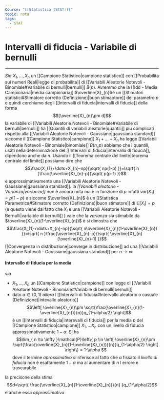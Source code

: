 ```yaml
---
Course: "[[Statistica (STAT)]]"
topic: nota
tags:
  - STAT
---
```

# Intervalli di fiducia - Variabile di bernulli
---

_Sia_  $X_{1},\dots,X_{n}$ un [[Campione Statistico|campione statistico]]  con [[Probabilita sui numeri Reali|legge di probabilita]] di [[Variabili Aleatorie Notevoli - Binomiale#Variabile di bernulli|bernulli]]  $B(p)$. Avremmo che la [[Idd - Media Campionaria|media campionaria]]  $\overline{X}_{n}$è un [[Stimatori statistici#Stimatore corretto (Definizione)|buon stimaotore]] del parametro $p$  e quindi cerchiamo degli [[Intervalli di fiducia|intervalli di fiducia]] della forma $$[\overline{X}_{n}\pm d]$$la variabile di [[Variabili Aleatorie Notevoli - Binomiale#Variabile di bernulli|bernulli]] ha [[Quantili di variabili aleatorie|quantili]] piu complicati rispetto alla [[Variabili Aleatorie Notevoli - Gaussiane|gaussiana standard]] siccome il [[Campione Statistico|campione]] $X_{1}+\dots+X_{n}$ ha legge [[Variabili Aleatorie Notevoli - Binomiale|binomiale]] $B(n,p)$   abbiamo che i quantili, usati nella determinazione del [[Intervalli di fiducia|intervallo di fiducia]], dipendono anche da $n$.
Usando il [[Teorema centrale del limite|teorema centrale del limite]] possiamo dire che $$\frac{X_{1}+\dots+X_{n}-np}{\sqrt{ np(1-p) }}=\sqrt{ n }\frac{\overline{X}_{n}-p}{\sqrt{ p(p-1) }}$$ è approssimativamente una [[Variabili Aleatorie Notevoli - Gaussiane|gaussiana standard]]. la _[[Variabili aleatorie - Varianza|varianza]]_ non è ancora nota ma è in funzione di $p$ infatti $var(X_{1})=p(1-p)$ e siccome $\overline{X}_{n}$ è un [[Statistica Parametrica#Stimatore corretto (Definizione)|buon stimatore]] di $\mathbb{E}[X_{i}]=p$ (e questo viene dal fatto che $X_{i}$ è una [[Variabili Aleatorie Notevoli - Bernulli|variaible di bernulli]] ) vale che la _varianza_ sia stimabile da $\overline{X}_{n}(1-\overline{X}_{n})$ è si dimostra che $$\frac{X_{1}+\dots+X_{n}-np}{\sqrt{ n\overline{X}_{n}(1-\overline{X}_{n}) }}=\sqrt{ n }\frac{\overline{X}_{n}-p}{\sqrt{ \overline{X}_{n}(\overline{X}_{n}-1) }}$$[[Convergenza in distribuzione|converge in distribuzione]] ad una [[Variabili Aleatorie Notevoli - Gaussiane|gaussiana standard]] per $n \to \infty$


#### Intervallo di fiducia per la media 
_sia_
- $X_{1},\dots,X_{n}$ un [[Campione Statistico|campione]] con legge di [[Variabili Aleatorie Notevoli - Binomiale#Variabile di bernulli|bernulli]]
- dato $\alpha \in (0,1)$
_allora_ l [[Intervalli di fiducia#Intervallo aleatorio o casuale (Definizione)|intevallo aleatorio]] $$\left[ \overline{X}_{n}\pm \sqrt{\frac{\overline{X}_{n}(1-\overline{X}_{n})}{n}}q_{1-\alpha/2} \right]$$
è un [[Intervalli di fiducia|interevalli di fiducia]] per la media $p$ del [[Campione Statistico|campione]] $X_{1},\dots X_{n}$ con un livello di fiducia approssimativamente $1-\alpha$. Si ha $$\lim_{ n \to \infty }\mathcal{P}\left\{ p \in  \left[ \overline{X}_{n}\pm \sqrt{\frac{\overline{X}_{n}(1-\overline{X}_{n})}{n}}q_{1-\alpha/2} \right] \right\} = 1-\alpha $$
dove il termine _aprossimativo_ si riferisce al fatto che $\alpha$ fissato il _livello di fiducia_ non è esattamente $1-\alpha$  ma al aumentare di $n$ l errore è trascurabile.

la precisone della stima   $$d=\sqrt{ \frac{\overline{X}_{n}(1-\overline{X}_{n})}{n} }q_{1-\alpha/2}$$è anche essa _approssimativa_ 
  
